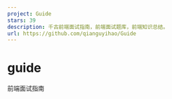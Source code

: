 ```yaml
---
project: Guide
stars: 39
description: 千古前端面试指南，前端面试题库，前端知识总结。
url: https://github.com/qianguyihao/Guide
---
```


guide
=====

前端面试指南
